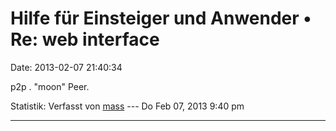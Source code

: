 Hilfe für Einsteiger und Anwender • Re: web interface
=====================================================

Date: 2013-02-07 21:40:34

p2p . \"moon\" Peer.

Statistik: Verfasst von
[mass](http://forum.yacy-websuche.de/memberlist.php?mode=viewprofile&u=8804)
--- Do Feb 07, 2013 9:40 pm

------------------------------------------------------------------------
